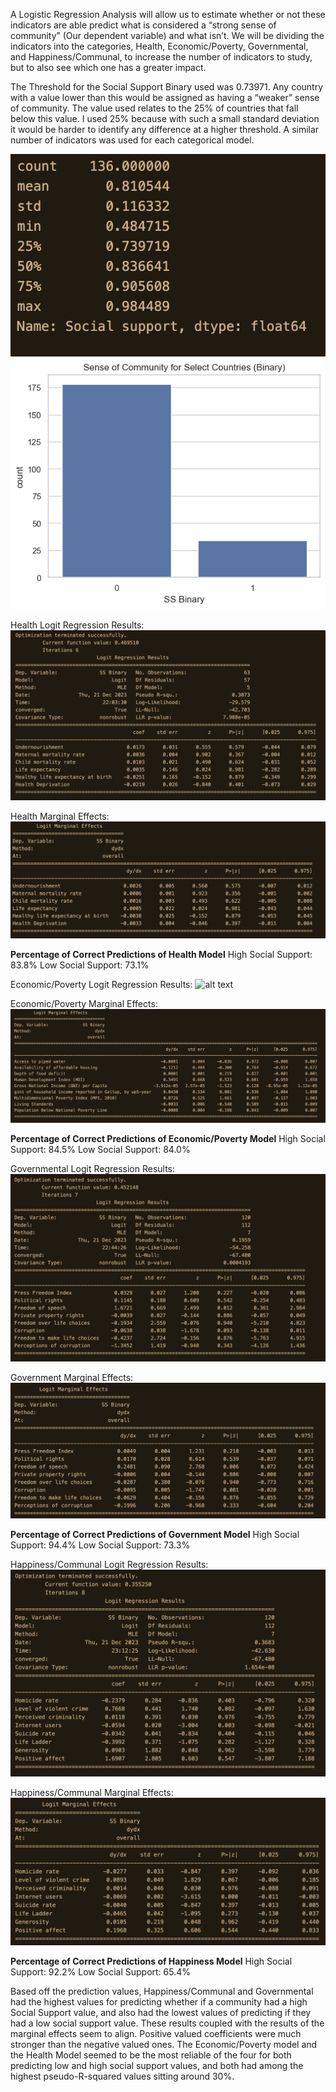 A Logistic Regression Analysis will allow us to estimate whether or not these indicators are able predict what is considered a “strong sense of community” (Our dependent variable) and what isn’t. We will be dividing the indicators into the categories, Health, Economic/Poverty, Governmental, and Happiness/Communal, to increase the number of indicators to study, but to also see which one has a greater impact.

The Threshold for the Social Support Binary used was 0.73971. Any country with a value lower than this would be assigned as having a “weaker” sense of community. The value used relates to the 25% of countries that fall below this value. I used 25% because with such a small standard deviation it would be harder to identify any difference at a higher threshold. A similar number of indicators was used for each categorical model.

![alt text](Thresholdv.png)
![alt text](<Binary Count.png>)

Health Logit Regression Results:
![alt text](<Health Logit.png>)

Health Marginal Effects:
![alt text](<Health Marginal Effects.png>)

**Percentage of Correct Predictions of Health Model**
High Social Support: 83.8%
Low Social Support: 73.1%

Economic/Poverty Logit Regression Results:
![alt text](<Econ:Poverty Logit.png>)

Economic/Poverty Marginal Effects:
![alt text](<Poverty Marg effects.png>)

**Percentage of Correct Predictions of Economic/Poverty Model**
High Social Support: 84.5%
Low Social Support: 84.0%

Governmental Logit Regression Results:
![alt text](<Govt Logit.png>)

Government Marginal Effects:
![alt text](<Govt marg effects.png>)

**Percentage of Correct Predictions of Government Model**
High Social Support: 94.4%
Low Social Support: 73.3%

Happiness/Communal Logit Regression Results:
![alt text](<Happiness Logit.png>)

Happiness/Communal Marginal Effects:
![alt text](<Happy marg Effects.png>)

**Percentage of Correct Predictions of Happiness Model**
High Social Support: 92.2%
Low Social Support: 65.4%



Based off the prediction values, Happiness/Communal and Governmental had the highest values for predicting whether if a community had a high Social Support value, and also had the lowest values of predicting if they had a low social support value. These results coupled with the results of the marginal effects seem to align. Positive valued coefficients were much stronger than the negative valued ones. The Economic/Poverty model and the Health Model seemed to be the most reliable of the four for both predicting low and high social support values, and both had among the highest pseudo-R-squared values sitting around 30%.